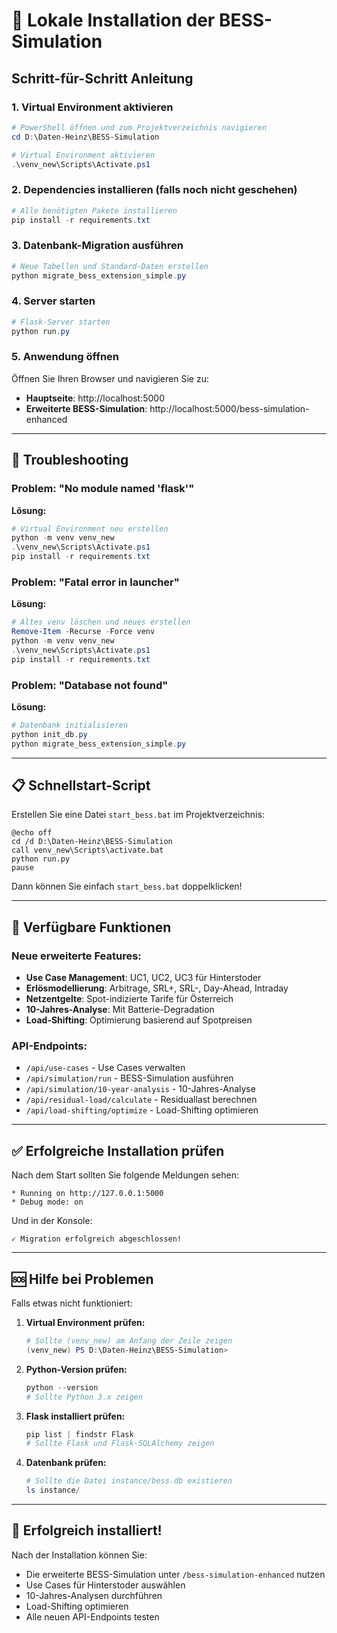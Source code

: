 # 🚀 Lokale Installation der BESS-Simulation

## **Schritt-für-Schritt Anleitung**

### **1. Virtual Environment aktivieren**
```powershell
# PowerShell öffnen und zum Projektverzeichnis navigieren
cd D:\Daten-Heinz\BESS-Simulation

# Virtual Environment aktivieren
.\venv_new\Scripts\Activate.ps1
```

### **2. Dependencies installieren (falls noch nicht geschehen)**
```powershell
# Alle benötigten Pakete installieren
pip install -r requirements.txt
```

### **3. Datenbank-Migration ausführen**
```powershell
# Neue Tabellen und Standard-Daten erstellen
python migrate_bess_extension_simple.py
```

### **4. Server starten**
```powershell
# Flask-Server starten
python run.py
```

### **5. Anwendung öffnen**
Öffnen Sie Ihren Browser und navigieren Sie zu:
- **Hauptseite**: http://localhost:5000
- **Erweiterte BESS-Simulation**: http://localhost:5000/bess-simulation-enhanced

---

## **🔧 Troubleshooting**

### **Problem: "No module named 'flask'"**
**Lösung:**
```powershell
# Virtual Environment neu erstellen
python -m venv venv_new
.\venv_new\Scripts\Activate.ps1
pip install -r requirements.txt
```

### **Problem: "Fatal error in launcher"**
**Lösung:**
```powershell
# Altes venv löschen und neues erstellen
Remove-Item -Recurse -Force venv
python -m venv venv_new
.\venv_new\Scripts\Activate.ps1
pip install -r requirements.txt
```

### **Problem: "Database not found"**
**Lösung:**
```powershell
# Datenbank initialisieren
python init_db.py
python migrate_bess_extension_simple.py
```

---

## **📋 Schnellstart-Script**

Erstellen Sie eine Datei `start_bess.bat` im Projektverzeichnis:

```batch
@echo off
cd /d D:\Daten-Heinz\BESS-Simulation
call venv_new\Scripts\activate.bat
python run.py
pause
```

Dann können Sie einfach `start_bess.bat` doppelklicken!

---

## **🎯 Verfügbare Funktionen**

### **Neue erweiterte Features:**
- **Use Case Management**: UC1, UC2, UC3 für Hinterstoder
- **Erlösmodellierung**: Arbitrage, SRL+, SRL-, Day-Ahead, Intraday
- **Netzentgelte**: Spot-indizierte Tarife für Österreich
- **10-Jahres-Analyse**: Mit Batterie-Degradation
- **Load-Shifting**: Optimierung basierend auf Spotpreisen

### **API-Endpoints:**
- `/api/use-cases` - Use Cases verwalten
- `/api/simulation/run` - BESS-Simulation ausführen
- `/api/simulation/10-year-analysis` - 10-Jahres-Analyse
- `/api/residual-load/calculate` - Residuallast berechnen
- `/api/load-shifting/optimize` - Load-Shifting optimieren

---

## **✅ Erfolgreiche Installation prüfen**

Nach dem Start sollten Sie folgende Meldungen sehen:
```
* Running on http://127.0.0.1:5000
* Debug mode: on
```

Und in der Konsole:
```
✓ Migration erfolgreich abgeschlossen!
```

---

## **🆘 Hilfe bei Problemen**

Falls etwas nicht funktioniert:

1. **Virtual Environment prüfen:**
   ```powershell
   # Sollte (venv_new) am Anfang der Zeile zeigen
   (venv_new) PS D:\Daten-Heinz\BESS-Simulation>
   ```

2. **Python-Version prüfen:**
   ```powershell
   python --version
   # Sollte Python 3.x zeigen
   ```

3. **Flask installiert prüfen:**
   ```powershell
   pip list | findstr Flask
   # Sollte Flask und Flask-SQLAlchemy zeigen
   ```

4. **Datenbank prüfen:**
   ```powershell
   # Sollte die Datei instance/bess.db existieren
   ls instance/
   ```

---

## **🎉 Erfolgreich installiert!**

Nach der Installation können Sie:
- Die erweiterte BESS-Simulation unter `/bess-simulation-enhanced` nutzen
- Use Cases für Hinterstoder auswählen
- 10-Jahres-Analysen durchführen
- Load-Shifting optimieren
- Alle neuen API-Endpoints testen 
